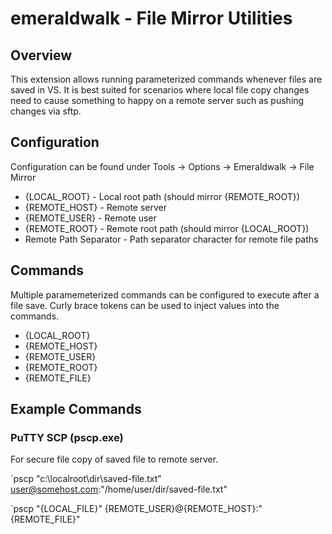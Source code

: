 # emeraldwalk - File Mirror Utilities

## Overview
This extension allows running parameterized commands whenever files are saved in VS. It is best suited for scenarios where local file copy changes need to cause something to happy on a remote server such as pushing changes via sftp.

## Configuration
Configuration can be found under Tools -> Options -> Emeraldwalk -> File Mirror
* {LOCAL_ROOT} - Local root path (should mirror {REMOTE_ROOT})
* {REMOTE_HOST} - Remote server
* {REMOTE_USER} - Remote user
* {REMOTE_ROOT} - Remote root path (should mirror {LOCAL_ROOT})
* Remote Path Separator - Path separator character for remote file paths

## Commands
Multiple paramemeterized commands can be configured to execute after a file save. Curly brace tokens can be used to inject values into the commands.
* {LOCAL_ROOT}
* {REMOTE_HOST}
* {REMOTE_USER}
* {REMOTE_ROOT}
* {REMOTE_FILE}

## Example Commands
### PuTTY SCP (pscp.exe)
For secure file copy of saved file to remote server.

`pscp "c:\localroot\dir\saved-file.txt" user@somehost.com:"/home/user/dir/saved-file.txt"

`pscp "{LOCAL_FILE}" {REMOTE_USER}@{REMOTE_HOST}:"{REMOTE_FILE}"
